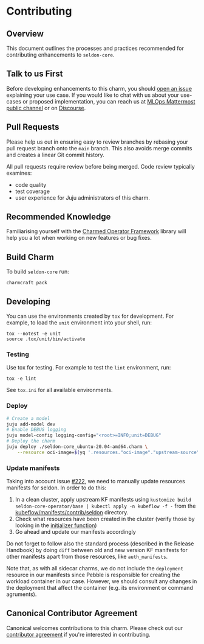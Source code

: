 # Contributing

## Overview

This document outlines the processes and practices recommended for contributing enhancements to `seldon-core`.

## Talk to us First

Before developing enhancements to this charm, you should [open an issue](/../../issues) explaining your use case. If you would like to chat with us about your use-cases or proposed implementation, you can reach us at [MLOps Mattermost public channel](https://chat.charmhub.io/charmhub/channels/mlops-documentation) or on [Discourse](https://discourse.charmhub.io/).

## Pull Requests

Please help us out in ensuring easy to review branches by rebasing your pull request branch onto the `main` branch. This also avoids merge commits and creates a linear Git commit history.

All pull requests require review before being merged. Code review typically examines:
  - code quality
  - test coverage
  - user experience for Juju administrators of this charm.

## Recommended Knowledge

Familiarising yourself with the [Charmed Operator Framework](https://juju.is/docs/sdk) library will help you a lot when working on new features or bug fixes.

## Build Charm

To build `seldon-core` run:

```shell
charmcraft pack
```

## Developing

You can use the environments created by `tox` for development. For example, to load the `unit` environment into your shell, run:

```shell
tox --notest -e unit
source .tox/unit/bin/activate
```

### Testing

Use tox for testing. For example to test the `lint` environment, run:

```shell
tox -e lint
```

See `tox.ini` for all available environments.

### Deploy

```bash
# Create a model
juju add-model dev
# Enable DEBUG logging
juju model-config logging-config="<root>=INFO;unit=DEBUG"
# Deploy the charm
juju deploy ./seldon-core_ubuntu-20.04-amd64.charm \
    --resource oci-image=$(yq '.resources."oci-image"."upstream-source"' metadata.yaml)
```

### Update manifests
Taking into account issue [#222](https://github.com/canonical/seldon-core-operator/issues/222), we need to manually update resources manifests for seldon. In order to do this:
1. In a clean cluster, apply upstream KF manifests using `kustomize build seldon-core-operator/base | kubectl apply -n kubeflow -f -` from the [kubeflow/manifests/contrib/seldon](https://github.com/kubeflow/manifests/tree/master/contrib/seldon) directory.
1. Check what resources have been created in the cluster (verify those by looking in the [initializer function](https://github.com/SeldonIO/seldon-core/blob/master/operator/utils/k8s/initializer.go#L46))
1. Go ahead and update our manifests accordingly

Do not forget to follow also the standard process (described in the Release Handbook) by doing `diff` between old and new version KF manifests for other manifests apart from those resources, like `auth_manifests`.

Note that, as with all sidecar charms, we do not include the `deployment` resource in our manifests since Pebble is responsible for creating the workload container in our case. However, we should consult any changes in the deployment that affect the container (e.g. its environment or command agruments).

## Canonical Contributor Agreement

Canonical welcomes contributions to this charm. Please check out our [contributor agreement](https://ubuntu.com/legal/contributors) if you're interested in contributing.
